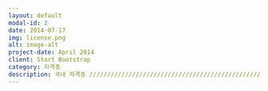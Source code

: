 ```yaml
---
layout: default
modal-id: 2
date: 2014-07-17
img: license.png
alt: image-alt
project-date: April 2014
client: Start Bootstrap
category: 자격증
description: 국내 자격증 ///////////////////////////////////////////////////////////////////////////////////////////////////////////////// 정보보안산업기사/기사 // 한국산업인력공단 ///////////////////////////////////////////////////////////////////////////////////////////////////////////////// 정보처리산업기사/기사 // 한국산업인력공단 ///////////////////////////////////////////////////////////////////////////////////////////////////////////////// 전자상거래관리사 (2급이상) // 대한상공회의소 ///////////////////////////////////////////////////////////////////////////////////////////////////////////////// 전자상거래운용사 // 대한산업인력공단 ///////////////////////////////////////////////////////////////////////////////////////////////////////////////// ISN(정보보안관리사) 1,2급 // 정보통신컴퓨터자격관리협회 ///////////////////////////////////////////////////////////////////////////////////////////////////////////////// 인터넷보안전문가1,2급 // 한국정보통신자격협회 ///////////////////////////////////////////////////////////////////////////////////////////////////////////////// 네트워크관리사 // 한국정보통신자격협회 ///////////////////////////////////////////////////////////////////////////////////////////////////////////////// SIS(정보보호전문가)1,2급 // KISA, ICU, 네트워크관리사 - 한국정보통신자격협회 ///////////////////////////////////////////////////////////////////////////////////////////////////////////////// 시스템관리사 // 한국정보통신인력개발센터, 리눅스마스터 - 한국정보통신인력개발센터 ///////////////////////////////////////////////////////////////////////////////////////////////////////////////// 인터넷정보관리사 // 한국정보통신인력개발센터 ///////////////////////////////////////////////////////////////////////////////////////////////////////////////// PC 정비사 // 한국정보통신자격협회 ///////////////////////////////////////////////////////////////////////////////////////////////////////////////// PCT(PC활용능력평가시험) // 한국정보통신인력개발센터 ///////////////////////////////////////////////////////////////////////////////////////////////////////////////// 정보기기운용기능사 // 한국산업인력공단 ///////////////////////////////////////////////////////////////////////////////////////////////////////////////// 국제 자격증 ///////////////////////////////////////////////////////////////////////////////////////////////////////////////// CISSP(국제공인 정보시스템 보안전문가 // Certified Information System Security Professional)  ISC2 ///////////////////////////////////////////////////////////////////////////////////////////////////////////////// CISA(국제공인 정보시스템 감사사 // Certified Information Systems Auditor)  ISACA///////////////////////////////////////////////////////////////////////////////////////////////////////////////// RHCE(국제공인 레드햇리눅스 전문가 // RedHat Certified Engineer) ///////////////////////////////////////////////////////////////////////////////////////////////////////////////// LPIC(국제공인 리눅스 전문가 // Linux Professional Institute Certification) ///////////////////////////////////////////////////////////////////////////////////////////////////////////////// CEH(국제윤리적해커)  EC Council ///////////////////////////////////////////////////////////////////////////////////////////////////////////////// CCNA(Cisco Certified Network Associate)
---
```


